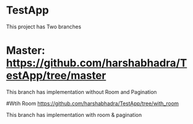 # TestApp

This project has Two branches 

# Master: https://github.com/harshabhadra/TestApp/tree/master

This branch has implementation without Room and Pagination

#Wtih Room https://github.com/harshabhadra/TestApp/tree/with_room

This branch has implementation with room & pagination
